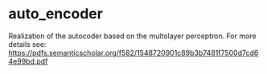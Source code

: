 # auto_encoder
Realization of the autocoder based on the multolayer perceptron. For more details see: https://pdfs.semanticscholar.org/f582/1548720901c89b3b7481f7500d7cd64e99bd.pdf
